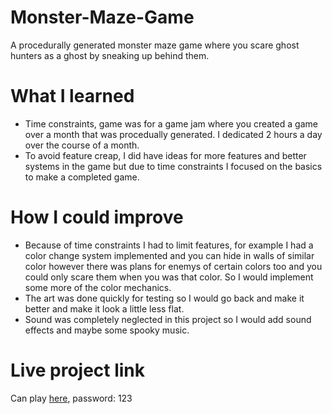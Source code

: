 # Monster-Maze-Game
A procedurally generated monster maze game where you scare ghost hunters as a ghost by sneaking up behind them.

# What I learned
* Time constraints, game was for a game jam where you created a game over a month that was procedually generated. I dedicated 2 hours a day over the course of a month.
* To avoid feature creap, I did have ideas for more features and better systems in the game but due to time constraints I focused on the basics to make a completed game.

# How I could improve
* Because of time constraints I had to limit features, for example I had a color change system implemented and you can hide in walls of similar color however there was plans for enemys of certain colors too and you could only scare them when you was that color. So I would implement some more of the color mechanics.
* The art was done quickly for testing so I would go back and make it better and make it look a little less flat.
* Sound was completely neglected in this project so I would add sound effects and maybe some spooky music.

# Live project link
Can play [here](https://hikami.itch.io/monster-maze-game "Here"), password: 123

